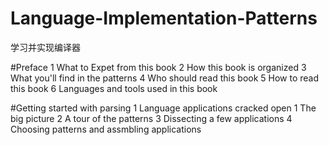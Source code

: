# Language-Implementation-Patterns
学习并实现编译器

#Preface 
    1 What to Expet from this book 
    2 How this book is organized 
    3 What you'll find in the patterns 
    4 Who should read this book 
    5 How to read this book 
    6 Languages and tools used in this book 
    
#Getting started with parsing 
    1 Language applications cracked open 
        1 The big picture 
        2 A tour of the patterns 
        3 Dissecting a few applications 
        4 Choosing patterns and assmbling applications
    
